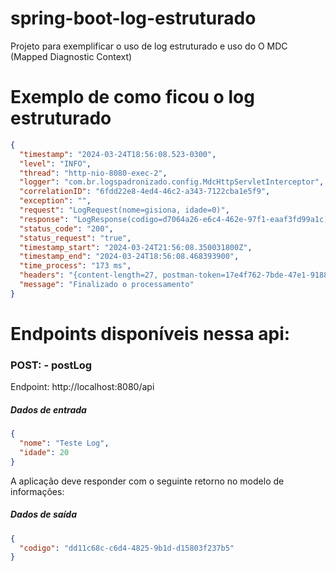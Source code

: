# spring-boot-log-estruturado
Projeto para exemplificar o uso de log estruturado e uso do O MDC (Mapped Diagnostic Context)

# Exemplo de como ficou o log estruturado
```json
{
  "timestamp": "2024-03-24T18:56:08.523-0300",
  "level": "INFO",
  "thread": "http-nio-8080-exec-2",
  "logger": "com.br.logspadronizado.config.MdcHttpServletInterceptor",
  "correlationID": "6fdd22e8-4ed4-46c2-a343-7122cba1e5f9",
  "exception": "",
  "request": "LogRequest(nome=gisiona, idade=0)",
  "response": "LogResponse(codigo=d7064a26-e6c4-462e-97f1-eaaf3fd99a1c)",
  "status_code": "200",
  "status_request": "true",
  "timestamp_start": "2024-03-24T21:56:08.350031800Z",
  "timestamp_end": "2024-03-24T18:56:08.468393900",
  "time_process": "173 ms",
  "headers": "{content-length=27, postman-token=17e4f762-7bde-47e1-9188-136b713743bb, host=localhost:8080, content-type=application/json, connection=keep-alive, cache-control=no-cache, accept-encoding=gzip, deflate, br, user-agent=PostmanRuntime/7.37.0, accept=*/*}",
  "message": "Finalizado o processamento"
}
```

# Endpoints disponíveis nessa api:

### POST: - postLog
Endpoint: http://localhost:8080/api

##### Dados de entrada
```json
{
  "nome": "Teste Log",
  "idade": 20
}
```

A aplicação deve responder com o seguinte retorno no modelo de informações:

##### Dados de saída
```json
{
  "codigo": "dd11c68c-c6d4-4825-9b1d-d15803f237b5"
}
```